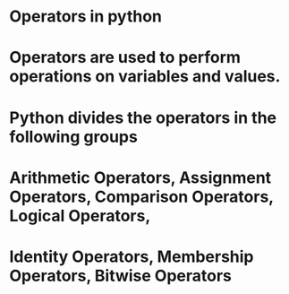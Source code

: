 # Operators in python 

# Operators are used to perform operations on variables and values.

# Python divides the operators in the following groups

# Arithmetic Operators, Assignment Operators, Comparison Operators, Logical Operators,

# Identity Operators, Membership Operators, Bitwise Operators